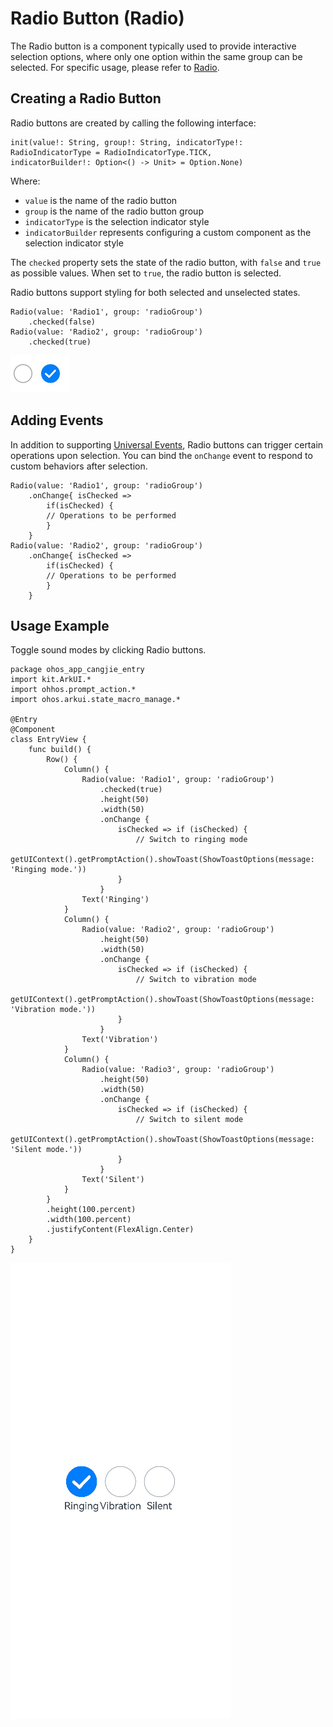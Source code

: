 # Radio Button (Radio)

The Radio button is a component typically used to provide interactive selection options, where only one option within the same group can be selected. For specific usage, please refer to [Radio](../../../reference/source_en/arkui-cj/cj-button-picker-radio.md).

## Creating a Radio Button

Radio buttons are created by calling the following interface:

```cangjie
init(value!: String, group!: String, indicatorType!: RadioIndicatorType = RadioIndicatorType.TICK,
indicatorBuilder!: Option<() -> Unit> = Option.None)
```

Where:
- `value` is the name of the radio button
- `group` is the name of the radio button group
- `indicatorType` is the selection indicator style
- `indicatorBuilder` represents configuring a custom component as the selection indicator style

The `checked` property sets the state of the radio button, with `false` and `true` as possible values. When set to `true`, the radio button is selected.

Radio buttons support styling for both selected and unselected states.

```cangjie
Radio(value: 'Radio1', group: 'radioGroup')
    .checked(false)
Radio(value: 'Radio2', group: 'radioGroup')
    .checked(true)
```

![Radio](figures/Radio.png)

## Adding Events

In addition to supporting [Universal Events](../../../reference/source_en/arkui-cj/cj-universal-event-click.md), Radio buttons can trigger certain operations upon selection. You can bind the `onChange` event to respond to custom behaviors after selection.

```cangjie
Radio(value: 'Radio1', group: 'radioGroup')
    .onChange{ isChecked =>
        if(isChecked) {
        // Operations to be performed
        }
    }
Radio(value: 'Radio2', group: 'radioGroup')
    .onChange{ isChecked =>
        if(isChecked) {
        // Operations to be performed
        }
    }
```

## Usage Example

Toggle sound modes by clicking Radio buttons.

 <!-- run -->

```cangjie
package ohos_app_cangjie_entry
import kit.ArkUI.*
import ohhos.prompt_action.*
import ohos.arkui.state_macro_manage.*

@Entry
@Component
class EntryView {
    func build() {
        Row() {
            Column() {
                Radio(value: 'Radio1', group: 'radioGroup')
                    .checked(true)
                    .height(50)
                    .width(50)
                    .onChange {
                        isChecked => if (isChecked) {
                            // Switch to ringing mode
                            getUIContext().getPromptAction().showToast(ShowToastOptions(message: 'Ringing mode.'))
                        }
                    }
                Text('Ringing')
            }
            Column() {
                Radio(value: 'Radio2', group: 'radioGroup')
                    .height(50)
                    .width(50)
                    .onChange {
                        isChecked => if (isChecked) {
                            // Switch to vibration mode
                            getUIContext().getPromptAction().showToast(ShowToastOptions(message: 'Vibration mode.'))
                        }
                    }
                Text('Vibration')
            }
            Column() {
                Radio(value: 'Radio3', group: 'radioGroup')
                    .height(50)
                    .width(50)
                    .onChange {
                        isChecked => if (isChecked) {
                            // Switch to silent mode
                            getUIContext().getPromptAction().showToast(ShowToastOptions(message: 'Silent mode.'))
                        }
                    }
                Text('Silent')
            }
        }
        .height(100.percent)
        .width(100.percent)
        .justifyContent(FlexAlign.Center)
    }
}
```

![Radio1](figures/Radio1.gif)
